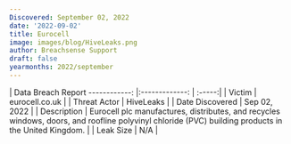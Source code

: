 ```yaml
---
Discovered: September 02, 2022
date: '2022-09-02'
title: Eurocell
image: images/blog/HiveLeaks.png
author: Breachsense Support
draft: false
yearmonths: 2022/september
---
```



| Data Breach Report
------------:     |:-------------:    | :-----:|
| Victim      | eurocell.co.uk      | 
| Threat Actor      | HiveLeaks      | 
| Date Discovered      | Sep 02, 2022      | 
| Description      | Eurocell plc manufactures, distributes, and recycles windows, doors, and roofline polyvinyl chloride (PVC) building products in the United Kingdom.      | 
| Leak Size      | N/A      | 

